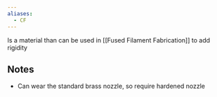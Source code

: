 ```yaml
---
aliases:
  - CF
---
```

Is a material than can be used in [[Fused Filament Fabrication]] to add rigidity
## Notes
- Can wear the standard brass nozzle, so require hardened nozzle